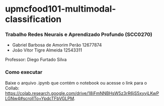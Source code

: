 # upmcfood101-multimodal-classification

### Trabalho Redes Neurais e Aprendizado Profundo (SCC0270)
- Gabriel Barbosa de Amorim Perão 12677874
- João Vitor Tigre Almeida 12543311

Professor: Diego Furtado Silva

### Como executar
Baixe o arquivo .ipynb que contém o notebook ou acesse o link para o Collab: https://colab.research.google.com/drive/18iFmNNBHsW5z3rR6jS5xyvjLKwPLGNw4#scrollTo=YpdcTFbVGLPM.
